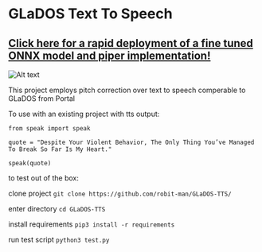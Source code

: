 # GLaDOS Text To Speech

## [Click here for a rapid deployment of a fine tuned ONNX model and piper implementation!](https://github.com/robit-man/piper-tts-service)
![Alt text](https://upload.wikimedia.org/wikipedia/en/b/bf/Glados.png "GLaDOS")

This project employs pitch correction over text to speech comperable to GLaDOS from Portal

To use with an existing project with tts output:

`from speak import speak`

`quote = "Despite Your Violent Behavior, The Only Thing You’ve Managed To Break So Far Is My Heart."`

`speak(quote)`


to test out of the box:

clone project
`git clone https://github.com/robit-man/GLaDOS-TTS/`

enter directory
`cd GLaDOS-TTS`

install requirements
`pip3 install -r requirements`

run test script
`python3 test.py`

